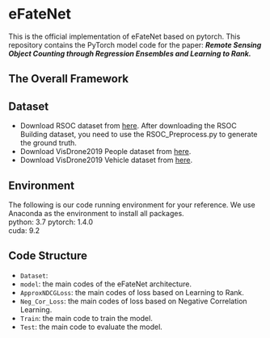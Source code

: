 # eFateNet
This is the official implementation of eFateNet based on pytorch. This repository contains the PyTorch model code for the paper: ***Remote Sensing Object Counting through Regression Ensembles and Learning to Rank.***
## The Overall Framework

## Dataset

* Download RSOC dataset from [here](https://github.com/gaoguangshuai/Counting-from-Sky-A-Large-scale-Dataset-for-Remote-Sensing-Object-Counting-and-A-Benchmark-Method). After downloading the RSOC Building dataset, you need to use the RSOC_Preprocess.py to generate the ground truth.  
* Download VisDrone2019 People dataset from [here](https://drive.google.com/file/d/19gh-ZF-FpoTNNtVh_gScRc9pFlqvktpU/view?usp=sharing).  
* Download VisDrone2019 Vehicle dataset from [here](https://drive.google.com/file/d/12bCfAWEVurX6Z0RuAbegywkY7Z-UDU19/view?usp=sharing).  
## Environment

The following is our code running environment for your reference. We use Anaconda as the environment to install all packages.  
python: 3.7
pytorch: 1.4.0  
cuda: 9.2
## Code Structure

* `Dataset`:
* `model`: the main codes of the eFateNet architecture.  
* `ApproxNDCGLoss`: the main codes of loss based on Learning to Rank.  
* `Neg_Cor_Loss`: the main codes of loss based on Negative Correlation Learning.  
* `Train`: the main code to train the model.  
* `Test`: the main code to evaluate the model.  

